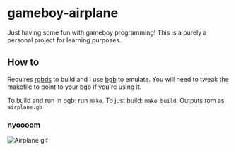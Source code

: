 # gameboy-airplane

Just having some fun with gameboy programming! This is a purely a personal project for learning purposes.

## How to

Requires [rgbds](https://github.com/rednex/rgbds) to build and I use [bgb](http://bgb.bircd.org/) to emulate. You will need to tweak the makefile to point to your bgb if you're using it.

To build and run in bgb: run `make`. To just build: `make build`. Outputs rom as `airplane.gb`

### nyoooom
![Airplane gif](http://i.imgur.com/KLReXaT.gif)
